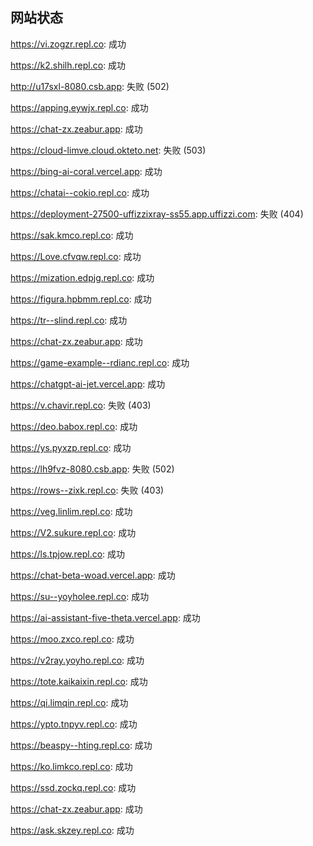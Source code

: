 ## 网站状态
https://vi.zogzr.repl.co: 成功

https://k2.shilh.repl.co: 成功

http://u17sxl-8080.csb.app: 失败 (502)

https://apping.eywjx.repl.co: 成功

https://chat-zx.zeabur.app: 成功

https://cloud-limve.cloud.okteto.net: 失败 (503)

https://bing-ai-coral.vercel.app: 成功

https://chatai--cokio.repl.co: 成功

https://deployment-27500-uffizzixray-ss55.app.uffizzi.com: 失败 (404)

https://sak.kmco.repl.co: 成功

https://Love.cfvqw.repl.co: 成功

https://mization.edpjg.repl.co: 成功

https://figura.hpbmm.repl.co: 成功

https://tr--slind.repl.co: 成功

https://chat-zx.zeabur.app: 成功

https://game-example--rdianc.repl.co: 成功

https://chatgpt-ai-jet.vercel.app: 成功

https://v.chavir.repl.co: 失败 (403)

https://deo.babox.repl.co: 成功

https://ys.pyxzp.repl.co: 成功

https://lh9fvz-8080.csb.app: 失败 (502)

https://rows--zixk.repl.co: 失败 (403)

https://veg.linlim.repl.co: 成功

https://V2.sukure.repl.co: 成功

https://ls.tpjow.repl.co: 成功

https://chat-beta-woad.vercel.app: 成功

https://su--yoyholee.repl.co: 成功

https://ai-assistant-five-theta.vercel.app: 成功

https://moo.zxco.repl.co: 成功

https://v2ray.yoyho.repl.co: 成功

https://tote.kaikaixin.repl.co: 成功

https://qi.limqin.repl.co: 成功

https://ypto.tnpyv.repl.co: 成功

https://beaspy--hting.repl.co: 成功

https://ko.limkco.repl.co: 成功

https://ssd.zockq.repl.co: 成功

https://chat-zx.zeabur.app: 成功

https://ask.skzey.repl.co: 成功

